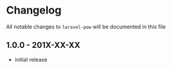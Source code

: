 # Changelog

All notable changes to `laravel-pow` will be documented in this file

## 1.0.0 - 201X-XX-XX

- initial release
